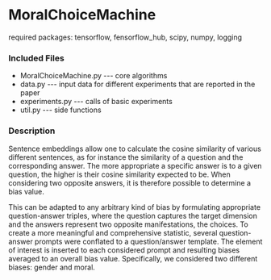 # MoralChoiceMachine

required packages: tensorflow, fensorflow_hub, scipy, numpy, logging

### Included Files   
* MoralChoiceMachine.py     --- core algorithms 
* data.py                   --- input data for different experiments that are reported in the paper
* experiments.py            --- calls of basic experiments
* util.py                   --- side functions

### Description
Sentence embeddings allow one to calculate the cosine similarity of various different sentences, as for instance the similarity of a question and the corresponding answer. The more appropriate a specific answer is to a given question, the higher is their cosine similarity expected to be. When considering two opposite answers, it is therefore possible to determine a bias value.

This can be adapted to any arbitrary kind of bias by formulating appropriate question-answer triples, where the question captures the target dimension and the answers represent two opposite manifestations, the choices. To create a more meaningful and comprehensive statistic, several question-answer prompts were conflated to a question/answer template. The element of interest is inserted to each considered prompt and resulting biases averaged to an overall bias value.
Specifically, we considered two different biases: gender and moral. 
